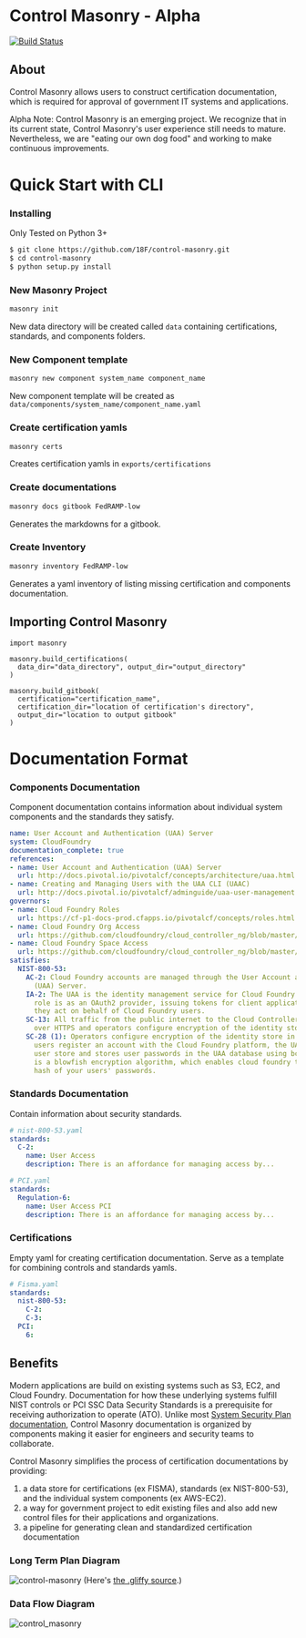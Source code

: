 # Control Masonry - Alpha
[![Build Status](https://travis-ci.org/18F/control-masonry.svg)](https://travis-ci.org/18F/control-masonry)
## About
Control Masonry allows users to construct certification documentation, which is required for approval of government IT systems and applications.

Alpha Note: Control Masonry is an emerging project. We recognize that in its current state, Control Masonry's user experience still needs to mature. Nevertheless, we are "eating our own dog food" and working to make continuous improvements.

# Quick Start with CLI

### Installing
Only Tested on Python 3+
```bash
$ git clone https://github.com/18F/control-masonry.git
$ cd control-masonry
$ python setup.py install
```

### New Masonry Project
```bash
masonry init
```
New data directory will be created called `data` containing certifications, standards, and components folders.

### New Component template
```bash
masonry new component system_name component_name
```
New component template will be created as `data/components/system_name/component_name.yaml`

### Create certification yamls
```bash
masonry certs
```
Creates certification yamls in `exports/certifications`

### Create documentations
```bash
masonry docs gitbook FedRAMP-low
```
Generates the markdowns for a gitbook.

### Create Inventory
```bash
masonry inventory FedRAMP-low
```
Generates a yaml inventory of listing  missing certification and components documentation.

## Importing Control Masonry
```
import masonry

masonry.build_certifications(
  data_dir="data_directory", output_dir="output_directory"
)

masonry.build_gitbook(
  certification="certification_name",
  certification_dir="location of certification's directory",
  output_dir="location to output gitbook"
)
```

# Documentation Format

### Components Documentation
Component documentation contains information about individual system components and the standards they satisfy.

```yaml
name: User Account and Authentication (UAA) Server
system: CloudFoundry
documentation_complete: true
references:
- name: User Account and Authentication (UAA) Server
  url: http://docs.pivotal.io/pivotalcf/concepts/architecture/uaa.html
- name: Creating and Managing Users with the UAA CLI (UAAC)
  url: http://docs.pivotal.io/pivotalcf/adminguide/uaa-user-management.html
governors:
- name: Cloud Foundry Roles
  url: https://cf-p1-docs-prod.cfapps.io/pivotalcf/concepts/roles.html
- name: Cloud Foundry Org Access
  url: https://github.com/cloudfoundry/cloud_controller_ng/blob/master/spec/unit/access/organization_access_spec.rb
- name: Cloud Foundry Space Access
  url: https://github.com/cloudfoundry/cloud_controller_ng/blob/master/spec/unit/access/space_access_spec.rb
satisfies:
  NIST-800-53:
    AC-2: Cloud Foundry accounts are managed through the User Account and Authentication
      (UAA) Server.
    IA-2: The UAA is the identity management service for Cloud Foundry. Its primary
      role is as an OAuth2 provider, issuing tokens for client applications to use when
      they act on behalf of Cloud Foundry users.
    SC-13: All traffic from the public internet to the Cloud Controller and UAA happens
      over HTTPS and operators configure encryption of the identity store in the UAA
    SC-28 (1): Operators configure encryption of the identity store in the UAA. When
      users register an account with the Cloud Foundry platform, the UAA, acts as the
      user store and stores user passwords in the UAA database using bcrypt. Bcrypt
      is a blowfish encryption algorithm, which enables cloud foundry to store a secure
      hash of your users' passwords.
```

### Standards Documentation
Contain information about security standards.

```yaml
# nist-800-53.yaml
standards:
  C-2:
    name: User Access
    description: There is an affordance for managing access by...

# PCI.yaml
standards:
  Regulation-6:
    name: User Access PCI
    description: There is an affordance for managing access by...
```

### Certifications
Empty yaml for creating certification documentation. Serve as a template for combining controls and standards yamls.

```yaml
# Fisma.yaml
standards:
  nist-800-53:
    C-2:
    C-3:
  PCI:
    6:
```

## Benefits
Modern applications are build on existing systems such as S3, EC2, and Cloud Foundry. Documentation for how these underlying systems fulfill NIST controls or PCI SSC Data Security Standards is a prerequisite for receiving authorization to operate (ATO). Unlike most [System Security Plan documentation](http://csrc.nist.gov/publications/nistpubs/800-18-Rev1/sp800-18-Rev1-final.pdf), Control Masonry documentation is organized by components making it easier for engineers and security teams to collaborate.

Control Masonry simplifies the process of certification documentations by providing:
1. a data store for certifications (ex FISMA), standards (ex NIST-800-53), and the individual system components (ex AWS-EC2).
2. a way for government project to edit existing files and also add new control files for their applications and organizations.
3. a pipeline for generating clean and standardized certification documentation


### Long Term Plan Diagram
![control-masonry](https://cloud.githubusercontent.com/assets/47762/9829499/08d2b1dc-58bb-11e5-8185-5dc617188ae7.png)
(Here's [the .gliffy source](https://gist.github.com/mogul/8d7cb123e03b0fe1b993).)

### Data Flow Diagram
![control_masonry](https://cloud.githubusercontent.com/assets/4596845/10542998/e6397422-73e9-11e5-8681-5539be8b8164.png)
